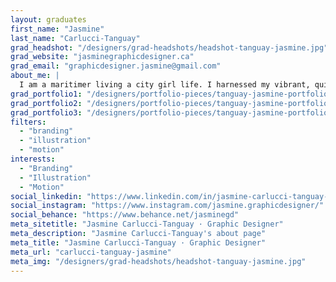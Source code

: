 ```yaml
---
layout: graduates
first_name: "Jasmine"
last_name: "Carlucci-Tanguay"
grad_headshot: "/designers/grad-headshots/headshot-tanguay-jasmine.jpg"
grad_website: "jasminegraphicdesigner.ca"
grad_email: "graphicdesigner.jasmine@gmail.com"
about_me: |
  I am a maritimer living a city girl life. I harnessed my vibrant, quirky, and hardworking side into my designs. You’ll see me around with a Coca-Cola in hand, dreaming about travel.
grad_portfolio1: "/designers/portfolio-pieces/tanguay-jasmine-portfolio1.mp4"
grad_portfolio2: "/designers/portfolio-pieces/tanguay-jasmine-portfolio2.jpg"
grad_portfolio3: "/designers/portfolio-pieces/tanguay-jasmine-portfolio3.jpg"
filters:
  - "branding"
  - "illustration"
  - "motion"
interests:
  - "Branding"
  - "Illustration"
  - "Motion"
social_linkedin: "https://www.linkedin.com/in/jasmine-carlucci-tanguay-944b30195/"
social_instagram: "https://www.instagram.com/jasmine.graphicdesigner/"
social_behance: "https://www.behance.net/jasminegd"
meta_sitetitle: "Jasmine Carlucci-Tanguay · Graphic Designer"
meta_description: "Jasmine Carlucci-Tanguay's about page"
meta_title: "Jasmine Carlucci-Tanguay · Graphic Designer"
meta_url: "carlucci-tanguay-jasmine"
meta_img: "/designers/grad-headshots/headshot-tanguay-jasmine.jpg"
---
```

